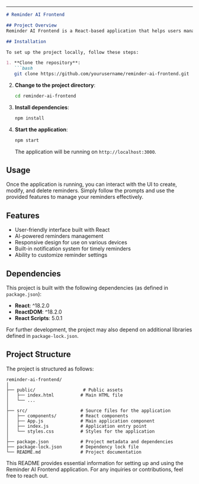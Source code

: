 


---

```markdown
# Reminder AI Frontend

## Project Overview
Reminder AI Frontend is a React-based application that helps users manage reminders and notifications using AI technology. This project is designed to provide an intuitive and responsive user interface for setting up and managing reminders efficiently.

## Installation

To set up the project locally, follow these steps:

1. **Clone the repository**:
   ```bash
   git clone https://github.com/yourusername/reminder-ai-frontend.git
   ```

2. **Change to the project directory**:
   ```bash
   cd reminder-ai-frontend
   ```

3. **Install dependencies**:
   ```bash
   npm install
   ```

4. **Start the application**:
   ```bash
   npm start
   ```

   The application will be running on `http://localhost:3000`.

## Usage
Once the application is running, you can interact with the UI to create, modify, and delete reminders. Simply follow the prompts and use the provided features to manage your reminders effectively.

## Features
- User-friendly interface built with React
- AI-powered reminders management
- Responsive design for use on various devices
- Built-in notification system for timely reminders
- Ability to customize reminder settings

## Dependencies
This project is built with the following dependencies (as defined in `package.json`):

- **React**: ^18.2.0
- **ReactDOM**: ^18.2.0
- **React Scripts**: 5.0.1

For further development, the project may also depend on additional libraries defined in `package-lock.json`.

## Project Structure
The project is structured as follows:

```
reminder-ai-frontend/
│
├── public/                  # Public assets
│   ├── index.html          # Main HTML file
│   └── ...
│
├── src/                    # Source files for the application
│   ├── components/         # React components
│   ├── App.js              # Main application component
│   ├── index.js            # Application entry point
│   └── styles.css          # Styles for the application
│
├── package.json            # Project metadata and dependencies
├── package-lock.json       # Dependency lock file
└── README.md               # Project documentation
```

This README provides essential information for setting up and using the Reminder AI Frontend application. For any inquiries or contributions, feel free to reach out.
```
